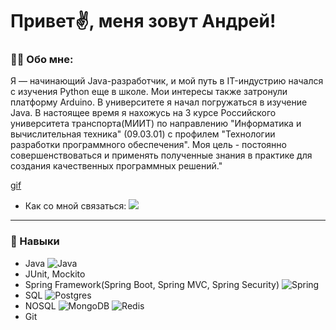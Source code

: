 # Привет✌️, меня зовут Андрей!

### 👨‍💻 Обо мне:
Я — начинающий Java-разработчик, и мой путь в IT-индустрию начался с изучения Python еще в школе. Мои интересы также затронули платформу Arduino. В университете я начал погружаться в изучение Java. В настоящее время я нахожусь на 3 курсе Российского университета транспорта(МИИТ) по направлению "Информатика и вычислительная техника" (09.03.01) с профилем "Технологии разработки программного обеспечения". Моя цель - постоянно совершенствоваться и применять полученные знания в практике для создания качественных программных решений."

[gif](https://github.com/Recwayer/recwayer/assets/95271934/e05f5be5-245d-4e80-8b32-06ae7c1e1de0)

+ Как со мной связаться: [<img src="https://img.shields.io/badge/Recwayer-blue?style=plastic&logo=Telegram&logoColor=white" />](https://t.me/recwayer)

***
### 🚀 Навыки
- Java  ![Java](https://img.shields.io/badge/java-%23ED8B00.svg?style=plastic&logo=openjdk&logoColor=white)
- JUnit, Mockito
- Spring Framework(Spring Boot, Spring MVC, Spring Security) ![Spring](https://img.shields.io/badge/spring-%236DB33F.svg?style=plastic&logo=spring&logoColor=white)
- SQL ![Postgres](https://img.shields.io/badge/postgres-%23316192.svg?style=plastic&logo=postgresql&logoColor=white)
- NOSQL ![MongoDB](https://img.shields.io/badge/MongoDB-%234ea94b.svg?style=plastic&logo=mongodb&logoColor=white) ![Redis](https://img.shields.io/badge/redis-%23DD0031.svg?style=plastic&logo=redis&logoColor=white)
- Git
